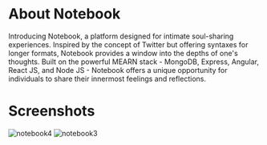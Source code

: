 <h1>About Notebook</h1>

Introducing Notebook, a platform designed for intimate soul-sharing experiences. Inspired by the concept of Twitter but offering syntaxes for longer formats, Notebook provides a window into the depths of one's thoughts. Built on the powerful MEARN stack - MongoDB, Express, Angular, React JS, and Node JS - Notebook offers a unique opportunity for individuals to share their innermost feelings and reflections.

<h1>Screenshots</h1>

![notebook4](https://github.com/anandkprasad/Notebook/assets/75035426/851bfb40-dd02-4f3f-9e1b-fc3cd80a8f83)
![notebook3](https://github.com/anandkprasad/Notebook/assets/75035426/7c10b955-0651-4670-a3e3-fdb599b157b0)

 
